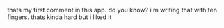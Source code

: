 thats my first comment in this app.
do you know? i m writing that with ten fingers.
thats kinda hard but i liked it
